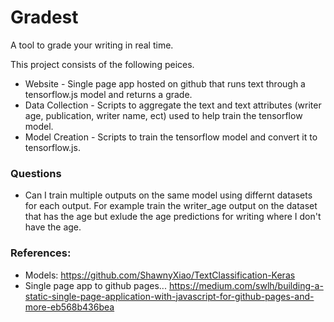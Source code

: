 # Gradest
A tool to grade your writing in real time. 


This project consists of the following peices.
* Website - Single page app hosted on github that runs text through a tensorflow.js model and returns a grade.
* Data Collection - Scripts to aggregate the text and text attributes (writer age, publication, writer name, ect) 
used to help train the tensorflow model. 
* Model Creation - Scripts to train the tensorflow model and convert it to tensorflow.js.




### Questions
* Can I train multiple outputs on the same model using differnt datasets for each output.
For example train the writer_age output on the dataset that has the age but exlude the age 
predictions for writing where I don't have the age. 
 




### References: 
* Models: https://github.com/ShawnyXiao/TextClassification-Keras
* Single page app to github pages... https://medium.com/swlh/building-a-static-single-page-application-with-javascript-for-github-pages-and-more-eb568b436bea